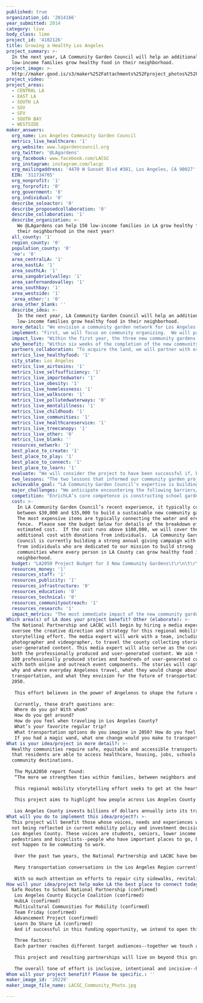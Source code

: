 ```yaml
---
published: true
organization_id: '2014166'
year_submitted: 2014
category: live
body_class: lime
project_id: '4102126'
title: Growing a Healthy Los Angeles
project_summary: >-
  In the next year, LA Community Garden Council will help an additional 150
  low-income families grow healthy food in their neighborhood.
project_image: >-
  http://maker.good.is/s3/maker%252Fattachments%252Fproject_photos%252Fimages%252F20229%252Fdisplay%252FLACGC_Community_Photo.jpg=c570x385
project_video: ''
project_areas:
  - CENTRAL LA
  - EAST LA
  - SOUTH LA
  - SGV
  - SFV
  - SOUTH BAY
  - WESTSIDE
maker_answers:
  org_name: Los Angeles Community Garden Council
  metrics_live_healthcare: '1'
  org_website: www.lagardencouncil.org
  org_twitter: '@LAgardens'
  org_facebook: www.facebook.com/LACGC
  org_instagram: instagram.com/lacgc
  org_mailingaddress: '4470 W Sunset Blvd #381, Los Angeles, CA 90027'
  EIN: '311734705'
  org_nonprofit: '1'
  org_forprofit: '0'
  org_government: '0'
  org_individual: '0'
  describe_soloactor: '0'
  describe_proposedcollaboration: '0'
  describe_collaboration: '1'
  describe_organization: >-
    We @LAgardens can help 150 low-income families in LA grow healthy food in
    their neighborhood in the next year!
  all_county: '1'
  region_county: '0'
  population_county: '0'
  'no': '0'
  area_centralLA: '1'
  area_eastLA: '1'
  area_southLA: '1'
  area_sangabrielvalley: '1'
  area_sanfernandovalley: '1'
  area_southbay: '1'
  area_westside: '1'
  'area_other:': '0'
  area_other_blank: ''
  describe_idea: >-
    In the next year, LA Community Garden Council will help an additional 150
    low-income families grow healthy food in their neighborhood.
  more_detail: "We envision a community garden network for Los Angeles where people of all ages live healthy, active lives in a clean environment by growing fresh food in their neighborhood. This network enables healthy lifestyles by providing access to healthy food and getting people outdoors exercising through gardening. It fosters the meeting of people from diverse cultures to share the best growing techniques in order to practice sustainable urban agriculture while growing sustainable communities.  \r\n\r\nIn the next year, LA Community Garden Council will build three new community gardens in low-income neighborhoods to ensure that at least 150 families can grow their own healthy food in their neighborhood."
  implement: "First, we will focus on community organizing.  We will partner with LA Conservation Corps to send out teams of paid youth ages 18 to 24 to canvass the neighborhood for approximately eight city blocks around the three identified community garden sites. They will knock on doors, meet the residents, distribute bilingual fliers providing information about the new community garden, and invite them to give us their contact information and attend community meetings.  We will also reach out to schools, recreation centers, religious institutions, businesses, and other local organizations to let them know about the community garden and invite them to participate in the planning process.\r\n\r\nSecond, we will hold at least two community meetings for each garden where we will listen to the local residents’ ideas about how they envision the community garden and how it will make their community healthier.  We will have a landscape architect present to sketch out the ideas and start to form the garden plans based on the community members’ needs and desires. Over the next few weeks while the architect develops the plans, we will continue to organize the community to build a volunteer leadership team of at least five people and we will work with this team to create bylaws, gardener agreements, and garden rules. \r\n\r\nThird, we will help build the community gardens. We will ensure the water is connected, put up a fence and sign, and organize community volunteer days to build the raised beds, mulch the pathways, build a communal meeting area, construct a tool shed and composting area, and help make the ideas and plans a reality!  We will bring in soil, seeds, and seedlings to make sure that the gardeners have everything they need to start growing food.\r\n\r\nFinally, we will organize classes in the community gardens.  Starting with basic gardening skills and partnering with the UCCE Master Gardeners, we will make sure that every gardener can grow basics such as tomatoes, zucchini, herbs, and beans without fear. After 6-8 weeks, when the first harvest is ready, we will help organize a garden opening celebration!  We will continue to assist the garden leadership team and will gradually expand the educational program to bring in nutritionists from local wellness centers to lead classes on healthy eating and chefs to lead classes on healthy cooking."
  impact_live: "Within the first year, the three new community gardens will provide access to healthy food and exercise for at least 150 low-income families in LA County.  Healthcare professionals are starting to recognize the need for a holistic approach to preventative care and a healthy diet and exercise are key components of this. From the existing LA Community Garden Council gardens, we have evidence that gardeners lose weight in their first year of gardening, which helps to prevent Type 2 Diabetes, cholesterol, hypertension, and heart disease. Gardening is relaxing and therapeutic and helps patients with mental illness. By getting children outdoors to garden instead of indoors in front of computer screens, we will help to create positive childhood experiences. We will encourage gardeners to walk, bike or take public transport to their community garden for their health as well as the community’s health.\r\n\r\nBuilding new community gardens creates a healthier environment for local residents. We will seek to have land leases that extend beyond 2050 and, preferably, ensure that the land is used as green space in perpetuity.  Teaching organic gardening techniques, including composting and seed collection, will ensure that the garden is sustainable and it will lower residents’ exposure to unhealthy toxins.  We will have rainwater collection systems in the garden to ensure the best water conservation methods are followed and to reduce dependence on imported water. We will plant trees around the perimeter of the garden to increase the tree canopy cover.\r\n\r\nBy focusing on low-income neighborhoods, we will help families to reduce their grocery bill by growing their own food.  Ultimately, this reduces the number of households living below the self-sufficiency standard, builds more resilient communities, and helps to reduce rates of homelessness.  \r\n\r\nWe are confident that this three-fold focus on (1) access to healthy food and active lifestyles, (2) creating a sustainable environment, and (3) addressing economic concerns in lower-income neighborhoods will help to make LA the healthiest place to live in 2050!"
  who_benefit: "Within six weeks of the completion of the new community gardens, at least 150 low-income families in LA County will directly benefit from eating the fresh produce that they are growing, based on each garden having 50 gardeners. As most avid gardeners know, a single harvest is often too much for your immediate family to consume and so you soon find yourself spreading the wealth and giving away tomatoes, zucchini, mint, and other edibles to your extended family, neighbors, school friends, and co-workers! \r\n\r\nWe are focusing on the Watts area of South LA for the new garden sites because of the immense need in this area where, according to the LA Times profile, the median household income is low at $25,161, the median age is young at 21 years (partly due to gang violence), household size is high at 4.0 people, only 2.9% of residents have a four-year college degree, and 38.9% of the households are headed by a single parent.  61.6% of the residents are Latino and 37.1% are black.\r\n\r\nThere are currently 125 community gardens open to anyone in the community in LA County (this does not include gardens with restricted access, for example at schools, hospitals, or detention centers).  Our goal is to build three new community gardens in 2015, four new gardens in 2016, five new gardens in 2017, and continue to build one additional new garden every year for the next 36 years. By 2050, there will be 863 community gardens in LA County.  If each of these serves 50 families and the average family size continues to be 4.0, more than 172,000 people will benefit from growing their own healthy food in their neighborhood!"
  partners_collaboration: "To acquire the land, we will partner with organizations including the LA Neighborhood Land Trust and the Trust for Public Land.  We have worked with these organizations in the past and they bring expertise to the process of land acquisition.\r\n\r\nFor the past 16 years, LA Community Garden Council has partnered with the LA Conservation Corps to employ youth from low-income neighborhoods to help with community organizing and construction of the community gardens.  They bring skilled labor and efficiency in numbers. \r\n\r\nWe will continue to partner with the UCCE Master Gardener program to find knowledgeable and experienced teachers to lead our gardening classes.  We plan to form new partnerships with healthcare professionals, especially nutritionists, to offer health programs in the community gardens.\r\n\r\nWhen there is surplus produce in the community gardens, we will continue to partner with Community Services Unlimited, a local organization that distributes fresh food through markets in South LA, selling produce at low prices in neighborhoods that are considered food deserts because of the lack of availability of fresh produce.\r\n\r\nThree factors that are critical to the success of these partnerships are (1) setting clear agreements and expectations in writing at the beginning of the partnership, (2) keeping channels of communication open and transparent throughout the project so that everyone is on the same page, and (3) debriefing at the end of the project so that we can determine ways to work together even better in future. "
  metrics_live_healthyfood: '1'
  city_state: Los Angeles
  metrics_live_airtoxins: '1'
  metrics_live_selfsufficiency: '1'
  metrics_live_importedwater: '1'
  metrics_live_obesity: '1'
  metrics_live_homelessness: '1'
  metrics_live_walkscore: '1'
  metrics_live_pollutedwaterways: '0'
  metrics_live_mentalillness: '1'
  metrics_live_childhood: '1'
  metrics_live_communities: '1'
  metrics_live_healthcareservice: '1'
  metrics_live_treecanopy: '1'
  metrics_live_other: '0'
  metrics_live_blank: ''
  resources_network: '1'
  best_place_to_create: '1'
  best_place_to_play: '1'
  best_place_to_connect: '1'
  best_place_to_learn: '1'
  evaluate: "We will consider the project to have been successful if, by September 2015 and within budget, we have:\r\n\r\n1.\tOpened three new community gardens in low-income neighborhoods\r\n2.\tOrganized an active and effective volunteer leadership team of at least 5 people for each of the community gardens\r\n3.\tHeld at least ten gardening and nutrition classes for the community gardeners\r\n"
  two_lessons: "The two lessons that informed our community garden project most were from the LA2050 Report (pages 25-26):\r\n\r\n1.\tHeart disease is one of the top four leading causes of premature death for whites, Latinos, African Americans, and Asian/Pacific Islanders. This is preventable with a healthy diet and we believe that every person has the right to grow healthy food in their neighborhood.\r\n2.\tOnly 33% of children in Los Angeles live with ¼ mile of a park. By building community gardens, we are creating more green space where children can play and learn and therefore increasing this number."
  achievable_goal: "LA Community Garden Council’s expertise is building new community gardens!  We have built 32 community gardens around LA County and assisted with the building of many more.  \r\n\r\nWe have already identified vacant city-owned land for the three proposed community gardens and we expect to be able to sign a standard lease with the city in 2-3 months once funding is secured.  We will then spend two months focusing on community organizing.  The design phase usually takes 2-4 weeks and we can build a garden, with LA Conservation Corps labor and volunteers, in 1-2 weeks.  \r\n\r\nWe are therefore confident that we can build these three new gardens and make sure that they are functioning well with strong programs within the next twelve months."
  major_challenges: "We anticipate encountering the following barriers/challenges:\r\n\r\n1.\tThere are likely to be some residents who are, at first, reluctant to have a community garden in their neighborhood.  They may fear excessive noise from the garden, a lack of privacy or have another concern.  We will listen to these neighbors during the community meetings and at other meetings as needed, hear and address their concerns, and educate them in the many benefits of having a community garden in your neighborhood.  We will be prepared to adapt our architectural plans to satisfy their concerns, as needed.\r\n\r\n2.\tWe have a waitlist for all of the 32 community gardens that we currently manage.  We expect to have a waitlist for the new community gardens soon after they open.  We will address this excess demand by working with the new volunteer leadership teams to determine clear criteria for who can lease a plot in the garden (for example, only those who live within a certain radius of the garden) and to determine the length of the gardeners’ agreement.  Many of our recently opened gardens only allow one family to have their own plot for two or three years before passing it along to a family on the waitlist.  In years when they do not have their own plot, they are still able to garden and benefit from the produce grown in the communal areas of the garden."
  competition: "EnrichLA’s core competence is constructing school gardens in a day or two and offering introductory gardening classes to children.  They do this exceptionally well and there are more than 800 school gardens in LA County.  LA Community Garden Council focuses on the 125 gardens that are open to anyone in the neighborhood and we are more than happy to let EnrichLA oversee the construction of more school gardens!  We share the common goal of having more green space in LA County where more people can grow healthy food in their neighborhood.  LA Community Garden Council differs from EnrichLA because our primary focus is on building community through gardening not on building gardens for existing communities.\r\n\r\nThe LA Neighborhood Land Trust manages several community gardens in LA County.  They do a great job at this and we consider their work to be complementary because they also share our vision to have more green space in low-income neighborhoods where more people can grow their own healthy food."
  cost: >-
    In LA Community Garden Council’s recent experience, it typically costs
    between $30,000 and $35,000 to build a sustainable new community garden. 
    The most expensive items are typically connecting the water and erecting a
    fence.  Please see the budget below for details of the breakdown of this
    estimated cost.  If the cost runs above $100,000, we will cover the
    additional cost with donations from individuals.  LA Community Garden
    Council is currently building a strong annual giving campaign with support
    from individuals who are dedicated to our mission to build strong
    communities where every person in LA County can grow healthy food in their
    neighborhood.  
  budget: "LA2050 Project Budget for 3 New Community Gardens\t\r\n\t\r\nItem\t Estimate \tNotes\r\nLabor\t\t\r\nProject Manager\t $12,600 \t$35 per hour, 120 hours per garden\r\nCommunity Organizer\t $9,000 \t$25 per hour, 120 hours per garden\r\nMaterials\t\t\r\nFences\t $24,000 \tDecorative fence can be as much as $15,000\r\nWater meter and backflow test\t $7,500 \t\r\nSoil test\t $240 \tWallace Labs\r\nIrrigation system\t $6,000 \t\r\nTools and hoses\t $1,800 \t\r\nToolshed\t $3,000 \t\r\nSignage\t $1,350 \t\r\nComposting container\t $150 \t\r\nLumber for raised beds\t $16,500 \tAssumes 50 per garden\r\nSoil\t $1,200 \t\r\nSeeds and starter plants\t $600 \t\r\nRainwater collection system\t $7,200 \tTwo 2500 gallon tanks\r\nShade Cover/Pergola\t $6,600 \tCan be up to $7,000 \r\nBenches for meeting/classroom area\t $2,400 \tSeats 20\r\nBike rack\t $300 \t\r\n\t\t\r\nTotal\t $100,440 \t\r\n"
  resources_money: '1'
  resources_staff: '1'
  resources_publicity: '1'
  resources_infrastructure: '0'
  resources_education: '0'
  resources_technical: '0'
  resources_communityoutreach: '1'
  resources_research: '1'
  impact_metrics: "The most immediate impact of the new community gardens will be to increase access to healthy food.  This indirectly offers access to healthcare because a healthy diet is essential as a primary preventative measure in any health plan.  The gardens will help to reduce obesity and related diseases.  We encourage gardeners to walk, bike or take public transport to the gardens, for their health as well as for environmental reasons.  Gardening is therapeutic and helps to reduce mental illness and it gets children outside and in community with people of all generations, increasing the prospect of positive childhood experiences. \r\n\r\nBy creating more green space and a sustainable, organic garden, we will reduce residents' exposure to air toxins.  The gardens will contain trees to increase the level of tree canopy cover.\r\n\r\nBy focusing on lower-income neighborhoods, we will reduce grocery bills, and consequently the number of households below the self-sufficiency standard and reduce homelessness rates.\r\n\r\nBy building rainwater collection systems, we will conserve water and reduce the percentage of  imported water.\r\n\r\nCommunity gardens help to improve health and to reduce crime in neighborhoods, leading to more resilient communities."
Which area(s) of LA does your project benefit? Other (elaborate): >-
  The National Partnership and LACBC will begin by hiring a media expert to
  oversee the creative direction and strategy for this regional mobility
  storytelling effort. The media expert will work with a team, including a
  photographer and videographer, to travel the county collecting stories and
  user-generated content. This media expert will also serve as the curator for
  both the professionally produced and user-generated content. We aim to have
  100 professionally produced stories and hundreds of user-generated content,
  with both online and outreach event components. The stories will capture how,
  why and where everyday Angelenos travel, what they would change about
  transportation, and what they envision for the future of transportation in
  2050.
   
   This effort believes in the power of Angelenos to shape the future of our region, in the multiplicity of how we actually move across the county. We are not, in fact, the "car capital" of the world when one looks at travel pattern data and numbers of car free households. The power to change this paradigm lies in using strategies inspired by ground truthing to capture stories and experiences from hundreds of voices across the Los Angeles region.
   
   Currently, these draft questions are:
   Where do you go? With whom?
   How do you get around?
   How do you feel when traveling in Los Angeles County?
   What’s your favorite regular trip?
   What transportation options do you imagine in 2050? How do you feel about transportation options now?
   If you had a magic wand, what one change would you make to transportation in LA?
What is your idea/project in more detail?: >-
  Healthy communities require safe, equitable and accessible transportation, so
  that residents are able to access healthcare, housing, jobs, schools and other
  community destinations.
   
   The MyLA2050 report found:
   “The more we strengthen ties within families, between neighbors and across our diverse communities, the greater we can ensure that our regions provides a safe environment for all Angelenos,” and “We believe in the power of Angelenos to shape the future of our region.”
   
   This regional mobility storytelling effort seeks to get at the heart of those statements by creating space for inclusive and diverse narratives about mobility/sense of place. 
   
   This project aims to highlight how people across Los Angeles County are currently traveling and support a shared vision of not only regional success for mobility, but empathy and compassion for travel needs of all users—all ages, abilities and income levels. These stories can reframe the narrative on mobility in LA by Angelenos themselves, from their own experiences and hopes. By infusing important transportation policy conversations with real experiences from people throughout the region, particularly in traditionally underserved communities like Central, South and East LA, the Gateway Cities and San Gabriel Valley, we hope to unite diverse perspectives around common themes and galvanize support for a transportation system that improves safety and independence for all.
   
   Los Angeles County invests billions of dollars annually into its transportation network, thanks to repeated voter support of local sales tax measures that generate two-thirds of our transportation funding. Metro, the county’s transportation agency, is currently considering a countywide transportation ballot measure for 2016 that will fund a specific lists of projects to be finalized by the summer of 2015. The story we tell over the coming months about mobility will directly inform the projects funded by the measure and the narrative used to sell it to voters. If we are successful with this project, billions of dollars in the next tax measure could be available for walking and bicycling. Any future measure will literally build out Los Angeles County’s 2050 transportation system, so the policy decisions made in the next year will impact the built environment for decades to come. It is imperative that the narrative about this measure be inclusive of diverse community needs and accurately reflect the mobility solutions Angelenos desire.
What will you do to implement this idea/project?: >-
  This project will benefit those whose voices, needs and experiences who are
  not being reflected in current mobility policy and investment decisions for
  Los Angeles County. These voices are students, seniors, lower income workers,
  pedestrians and bicyclists--people who have important places to go, but may
  not happen to be commuting to work.
   
   Over the past two years, the National Partnership and LACBC have been supporting the Los Angeles Active Transportation Collaborative as a way to engage stakeholders in Los Angeles County to discuss the current policy and finance landscape for active transportation in the region. From public agency staff, elected officials, school districts, community-based organizations and other partners, we have consistently heard that the current lack of supportive policy, local revenue and a regional planning and finance strategy are all barriers to greater investment in walking and bicycling, despite overwhelming need and interest in our communities. Most recently, in the summer of 2014, the Los Angeles County Active Transportation Collaborative engaged over 60 partners across the County to encourage Metro to support the development of a clear investment strategy to guide county transportation policy and investments aimed at creating a multimodal system that serves all users of our transportation system.
   
   Many transportation conversations in the Los Angeles Region currently lack measurable goals for transportation and health in Los Angeles County and therefore do not provide an understanding of how alternative investment strategies could yield different outcomes related to mode shift, increased transit ridership, land use patterns or public health. This project would directly support addressing that gap by providing a professional campaign rooted in county transportation data trends for all trips and community and individual mobility stories of needs and aspirations. Ultimately all our policy work needs to be founded on real people with real transportation needs. Our region’s transportation policy has largely lost touch with this reality.
   
   With so much attention on efforts to repair city sidewalks, revitalize the Los Angeles River, expand CicLAvia, connect neighborhoods to transit and provide students with safe routes to school, this storytelling effort can weave these individual visions into a broader narrative, leading to smarter investments that improve mobility for people of all ages and abilities.
How will your idea/project help make LA the best place to connect today? In LA2050?: |-
  Safe Routes to School National Partnership (confirmed)
   Los Angeles County Bicycle Coalition (confirmed)
   HubLA (confirmed)
   Multicultural Communities for Mobility (confirmed)
   Team Friday (confirmed) 
   Advancement Project (confirmed)
   Learn Do Share LA (confirmed)
   And if successful in this funding opportunity, we intend to open this up to more partners 
   
   Three factors:
   Each partner reaches different target audiences--together we touch a diverse cross-section of Los Angeles County to ensure that everyone has a chance for their story to be told.
   
   This project and resulting partnerships will live on beyond this grant--partners agree to share content and contacts and have the newly created story library be open source for all to use.
   
   The overall tone of effort is inclusive, intentional and incisive--high-quality artistic content will unite transportation conversations with user experiences from across LA County, particularly underserved communities and populations.
Whom will your project benefit? Please be specific.: ''
maker_image_id: '20229'
maker_image_file_name: LACGC_Community_Photo.jpg

---
```


